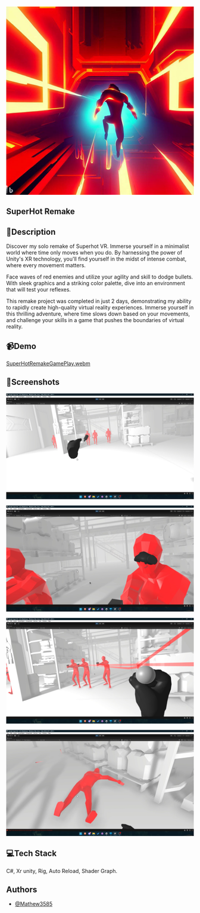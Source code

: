 
![Logo](https://github.com/Mathew3585/SuperHotRemake-Vr/blob/main/ScreenShoot/_5086296d-6059-4fd3-83aa-57ebcf7df1ba.jpg?raw=true)


## SuperHot Remake



## 📜Description

Discover my solo remake of Superhot VR. Immerse yourself in a minimalist world where time only moves when you do. By harnessing the power of Unity's XR technology, you'll find yourself in the midst of intense combat, where every movement matters.

Face waves of red enemies and utilize your agility and skill to dodge bullets. With sleek graphics and a striking color palette, dive into an environment that will test your reflexes.

This remake project was completed in just 2 days, demonstrating my ability to rapidly create high-quality virtual reality experiences. Immerse yourself in this thrilling adventure, where time slows down based on your movements, and challenge your skills in a game that pushes the boundaries of virtual reality.
## 📹Demo

[SuperHotRemakeGamePlay.webm](https://github.com/Mathew3585/SuperHotRemake-Vr/assets/68810417/b3af2167-ae33-482f-9533-339733011034)



## 📸Screenshots

![Idle Screen](https://github.com/Mathew3585/SuperHotRemake-Vr/blob/main/ScreenShoot/2023-05-19%2017-11-10.00_00_12_28.Still005.png?raw=true)

![Menu](https://github.com/Mathew3585/SuperHotRemake-Vr/blob/main/ScreenShoot/2023-05-19%2017-11-10.00_01_22_57.Still006.png?raw=true)

![g1](https://github.com/Mathew3585/SuperHotRemake-Vr/blob/main/ScreenShoot/2023-05-19%2017-11-10.00_01_04_59.Still007.png?raw=true)

![g2](https://github.com/Mathew3585/SuperHotRemake-Vr/blob/main/ScreenShoot/2023-05-19%2017-11-10.00_01_28_00.Still008.png?raw=true)



## 💻Tech Stack

C#, Xr unity, Rig, Auto Reload, Shader Graph.

## Authors

- [@Mathew3585](https://www.github.com/Mathew3585)

